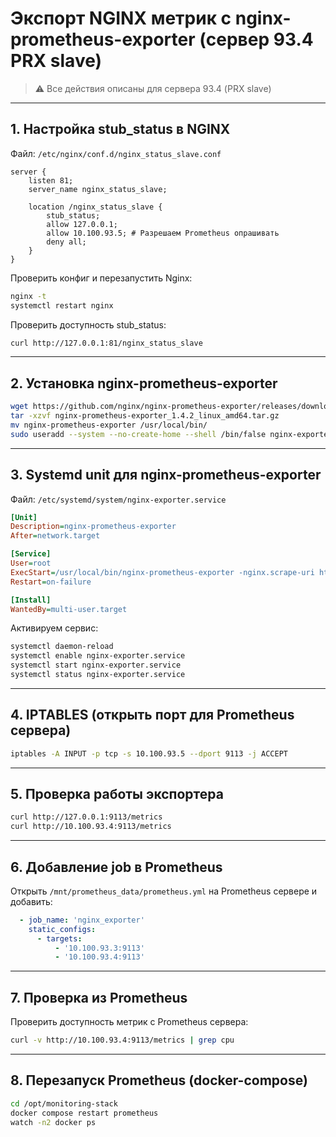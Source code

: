 
# Экспорт NGINX метрик с nginx-prometheus-exporter (сервер 93.4 PRX slave)

> ⚠️ Все действия описаны для сервера 93.4 (PRX slave)

---

## 1. Настройка stub_status в NGINX

Файл: `/etc/nginx/conf.d/nginx_status_slave.conf`
```nginx
server {
    listen 81;
    server_name nginx_status_slave;

    location /nginx_status_slave {
        stub_status;
        allow 127.0.0.1;
        allow 10.100.93.5; # Разрешаем Prometheus опрашивать
        deny all;
    }
}
```
Проверить конфиг и перезапустить Nginx:
```bash
nginx -t
systemctl restart nginx
```

Проверить доступность stub_status:
```bash
curl http://127.0.0.1:81/nginx_status_slave
```

---

## 2. Установка nginx-prometheus-exporter

```bash
wget https://github.com/nginx/nginx-prometheus-exporter/releases/download/v1.4.2/nginx-prometheus-exporter_1.4.2_linux_amd64.tar.gz
tar -xzvf nginx-prometheus-exporter_1.4.2_linux_amd64.tar.gz
mv nginx-prometheus-exporter /usr/local/bin/
sudo useradd --system --no-create-home --shell /bin/false nginx-exporter
```

---

## 3. Systemd unit для nginx-prometheus-exporter

Файл: `/etc/systemd/system/nginx-exporter.service`
```ini
[Unit]
Description=nginx-prometheus-exporter
After=network.target

[Service]
User=root
ExecStart=/usr/local/bin/nginx-prometheus-exporter -nginx.scrape-uri http://127.0.0.1:81/nginx_status_slave
Restart=on-failure

[Install]
WantedBy=multi-user.target
```

Активируем сервис:
```bash
systemctl daemon-reload
systemctl enable nginx-exporter.service
systemctl start nginx-exporter.service
systemctl status nginx-exporter.service
```

---

## 4. IPTABLES (открыть порт для Prometheus сервера)

```bash
iptables -A INPUT -p tcp -s 10.100.93.5 --dport 9113 -j ACCEPT
```

---

## 5. Проверка работы экспортера

```bash
curl http://127.0.0.1:9113/metrics
curl http://10.100.93.4:9113/metrics
```

---

## 6. Добавление job в Prometheus

Открыть `/mnt/prometheus_data/prometheus.yml` на Prometheus сервере и добавить:
```yaml
  - job_name: 'nginx_exporter'
    static_configs:
      - targets:
          - '10.100.93.3:9113'
          - '10.100.93.4:9113'
```

---

## 7. Проверка из Prometheus

Проверить доступность метрик с Prometheus сервера:
```bash
curl -v http://10.100.93.4:9113/metrics | grep cpu
```

---

## 8. Перезапуск Prometheus (docker-compose)

```bash
cd /opt/monitoring-stack
docker compose restart prometheus
watch -n2 docker ps
```

